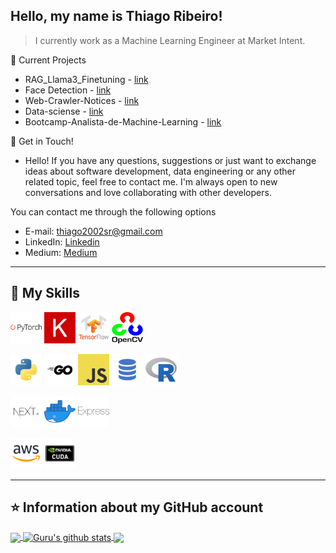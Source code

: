 ##  Hello, my name is <strong>Thiago Ribeiro!</strong>

> I currently work as a Machine Learning Engineer at Market Intent.

🔭 Current Projects
- RAG_Llama3_Finetuning - [link](https://github.com/thiagoribeiro00/RAG_Llama3_Finetuning)
- Face Detection - [link](https://github.com/thiagoribeiro00/Face_Detection)
- Web-Crawler-Notices - [link](https://github.com/thiagoribeiro00/Web-Crawler-Notices)
- Data-sciense - [link](https://github.com/thiagoribeiro00/Data-sciense-)
- Bootcamp-Analista-de-Machine-Learning - [link](https://github.com/thiagoribeiro00/Bootcamp-Analista-de-Machine-Learning)

💬 Get in Touch!
- Hello! If you have any questions, suggestions or just want to exchange ideas about software development, data engineering or any other related topic, feel free to contact me. I'm always open to new conversations and love collaborating with other developers.

You can contact me through the following options

- E-mail: thiago2002sr@gmail.com
- LinkedIn: [Linkedin](https://www.linkedin.com/in/thiago-ribeiroml/)
- Medium: [Medium](https://medium.com/@thiago2002sr)

----

## 🚀 My Skills

<code><img height="50" src="https://raw.githubusercontent.com/github/explore/main/topics/pytorch/pytorch.png" alt="Pytorch"/></code>
<code><img height="50" src="https://raw.githubusercontent.com/github/explore/main/topics/keras/keras.png" alt="keras"/></code>
<code><img height="50" src="https://raw.githubusercontent.com/github/explore/main/topics/tensorflow/tensorflow.png" alt="tensorflow"/></code>
<code><img height="50" src="https://raw.githubusercontent.com/github/explore/main/topics/opencv/opencv.png" alt="opencv"/></code>

<code><img height="50" src="https://raw.githubusercontent.com/github/explore/main/topics/python/python.png" alt="python"/></code>
<code><img height="50" src="https://raw.githubusercontent.com/github/explore/main/topics/go/go.png" alt="go"/></code>
<code><img height="50" src="https://raw.githubusercontent.com/github/explore/main/topics/javascript/javascript.png" alt="javascript"/></code>
<code><img height="50" src="https://raw.githubusercontent.com/github/explore/main/topics/sql/sql.png" alt="sql"/></code>
<code><img height="50" src="https://raw.githubusercontent.com/github/explore/main/topics/r/r.png" alt="r"/></code>

<code><img height="50" src="https://raw.githubusercontent.com/github/explore/main/topics/nextjs/nextjs.png" alt="nextjs"/></code>
<code><img height="50" src="https://raw.githubusercontent.com/github/explore/main/topics/docker-image/docker-image.png" alt="docker"/></code>
<code><img height="50" src="https://raw.githubusercontent.com/github/explore/main/topics/express/express.png" alt="express"/></code>

<code><img height="50" src="https://raw.githubusercontent.com/github/explore/main/topics/aws/aws.png" alt="aws"/></code>
<code><img height="50" src="https://raw.githubusercontent.com/github/explore/main/topics/cuda/cuda.png" alt="cuda"/></code>



---

## ⭐ Information about my GitHub account
<a href="https://github.com/Thcataclismo">
  <img align="center" src="https://github-readme-stats.vercel.app/api/top-langs/?username=Thcataclismo&theme=light&hide_langs_below=1" />
</a>
<a href="https://github.com/Thcataclismo">
 <img align="center" src="https://github-readme-stats.vercel.app/api?username=Thcataclismo&show_icons=true&theme=light&line_height=27" alt="Guru's github stats"/>
</a>
<a href="https://github.com/Thcataclismo/ComposeCookBook](https://github.com/thiagoribeiro00/RAG_Llama3_Finetuning">
  <img align="center" src="https://github-readme-stats.vercel.app/api/pin/?username=Thcataclismo&repo=RAG_Llama3_Finetuning&theme=light" />
